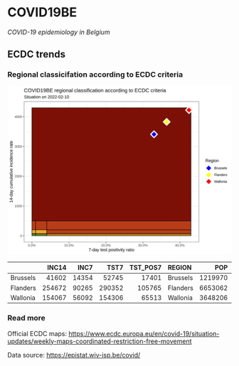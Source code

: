 
# COVID19BE

*COVID-19 epidemiology in Belgium*

## ECDC trends

### Regional classicifation according to ECDC criteria

![](COVID9BE-ecdc-trend.png)

|          |  INC14 |  INC7 |   TST7 | TST\_POS7 | REGION   |     POP | INC14\_RT |       PR7 |          GR |
| :------- | -----: | ----: | -----: | --------: | :------- | ------: | --------: | --------: | ----------: |
| Brussels |  41602 | 14354 |  52745 |     17401 | Brussels | 1219970 |  3410.084 | 0.3299080 | \-0.4732090 |
| Flanders | 254672 | 90265 | 290352 |    105765 | Flanders | 6653062 |  3827.892 | 0.3642648 | \-0.4509662 |
| Wallonia | 154067 | 56092 | 154306 |     65513 | Wallonia | 3648206 |  4223.089 | 0.4245655 | \-0.4274866 |

### Read more

Official ECDC maps:
<https://www.ecdc.europa.eu/en/covid-19/situation-updates/weekly-maps-coordinated-restriction-free-movement>

Data source: <https://epistat.wiv-isp.be/covid/>
